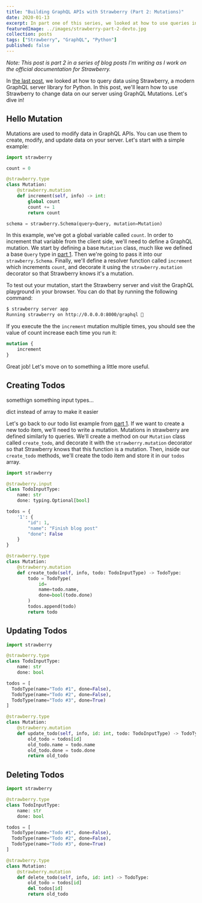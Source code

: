 ```yaml
---
title: "Building GraphQL APIs with Strawberry (Part 2: Mutations)"
date: 2020-01-13
excerpt: In part one of this series, we looked at how to use queries in Strawberry. In this post, we'll...
featuredImage: ../images/strawberry-part-2-devto.jpg
collection: posts
tags: ["Strawberry", "GraphQL", "Python"]
published: false
---
```


*Note: This post is part 2 in a series of blog posts I'm writing as I work on the official documentation for Strawberry.*

In [the last post](), we looked at how to query data using Strawberry, a modern GraphQL server library for Python. In this post, we'll learn how to use Strawberry to change data on our server using GraphQL Mutations. Let's dive in!

## Hello Mutation

Mutations are used to modify data in GraphQL APIs. You can use them to create, modify, and update data on your server. Let's start with a simple example: 

```python
import strawberry

count = 0

@strawberry.type
class Mutation:
    @strawberry.mutation
    def increment(self, info) -> int:
        global count
        count += 1
        return count

schema = strawberry.Schema(query=Query, mutation=Mutation)
```

In this example, we've got a global variable called `count`. In order to increment that variable from the client side, we'll need to define a GraphQL mutation. We start by defining a base `Mutation` class, much like we defined a base `Query` type in [part 1](). Then we're going to pass it into our `strawberry.Schema`. Finally, we'll define a resolver function called `increment` which increments `count`, and decorate it using the `strawberry.mutation` decorator so that Strawberry knows it's a mutation.

To test out your mutation, start the Strawberry server and visit the GraphQL playground in your browser. You can do that by running the following command:

```bash
$ strawberry server app
Running strawberry on http://0.0.0.0:8000/graphql 🍓
```

If you execute the the `increment` mutation multiple times, you should see the value of count increase each time you run it:

```graphql
mutation {
    increment
}
```

Great job! Let's move on to something a little more useful.

## Creating Todos

somethign something input types...

dict instead of array to make it easier

Let's go back to our todo list example from [part 1](/writing/strawberry-graphql-part-1). If we want to create a new todo item, we'll need to write a mutation. Mutations in strawberry are defined similarly to queries. We'll create a method on our `Mutation` class called `create_todo`, and decorate it with the `strawberry.mutation` decorator so that Strawberry knows that this function is a mutation. Then, inside our `create_todo` methods, we'll create the todo item and store it in our `todos` array.

```python
import strawberry

@strawberry.input
class TodoInputType:
    name: str
    done: typing.Optional[bool]

todos = {
    '1': {
        "id": 1,
        "name": "Finish blog post"
        "done": False
    }
}

@strawberry.type
class Mutation:
    @strawberry.mutation
    def create_todo(self, info, todo: TodoInputType) -> TodoType:
        todo = TodoType(
            id=
            name=todo.name,
            done=bool(todo.done)
        )
        todos.append(todo)
        return todo
```

## Updating Todos

```python
import strawberry

@strawberry.type
class TodoInputType:
    name: str
    done: bool

todos = [
  TodoType(name="Todo #1", done=False),
  TodoType(name="Todo #2", done=False),
  TodoType(name="Todo #3", done=True)
]

@strawberry.type
class Mutation:
    @strawberry.mutation
    def update_todo(self, info, id: int, todo: TodoInputType) -> TodoType:
        old_todo = todos[id]
        old_todo.name = todo.name
        old_todo.done = todo.done
        return old_todo
```

## Deleting Todos

```python
import strawberry

@strawberry.type
class TodoInputType:
    name: str
    done: bool

todos = [
  TodoType(name="Todo #1", done=False),
  TodoType(name="Todo #2", done=False),
  TodoType(name="Todo #3", done=True)
]

@strawberry.type
class Mutation:
    @strawberry.mutation
    def delete_todo(self, info, id: int) -> TodoType:
        old_todo = todos[id]
        del todos[id]
        return old_todo
```